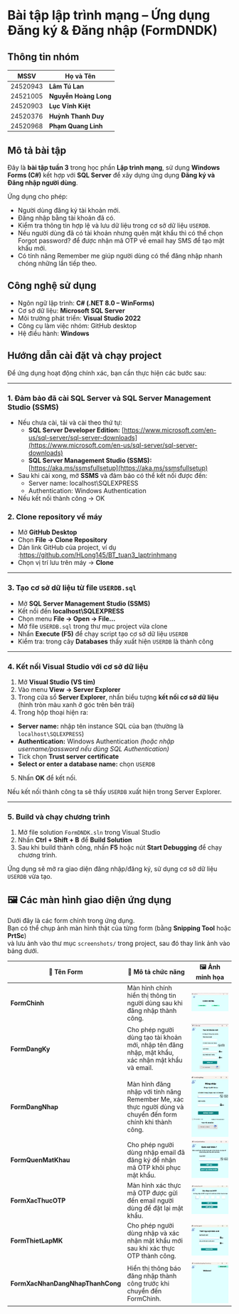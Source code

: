 #  Bài tập lập trình mạng – Ứng dụng Đăng ký & Đăng nhập (FormDNDK)

##  Thông tin nhóm

| MSSV | Họ và Tên |
|------|------------|
| 24520943 | **Lâm Tú Lan** |
| 24521005 | **Nguyễn Hoàng Long** |
| 24520903 | **Lục Vĩnh Kiệt** |
| 24520376 | **Huỳnh Thanh Duy** |
| 24520968 | **Phạm Quang Linh** |

##  Mô tả bài tập

Đây là **bài tập tuần 3** trong học phần **Lập trình mạng**, sử dụng **Windows Forms (C#)** kết hợp với **SQL Server** để xây dựng ứng dụng **Đăng ký và Đăng nhập người dùng**.

Ứng dụng cho phép:
- Người dùng đăng ký tài khoản mới.
- Đăng nhập bằng tài khoản đã có.
- Kiểm tra thông tin hợp lệ và lưu dữ liệu trong cơ sở dữ liệu `USERDB`.
- Nếu người dùng đã có tài khoản nhưng quên mật khẩu thì có thể chọn Forgot password? để được nhận mã OTP về email hay SMS để tạo mật khẩu mới.
- Có tính năng Remember me giúp người dùng có thể đăng nhập nhanh chóng những lần tiếp theo.
##  Công nghệ sử dụng

- Ngôn ngữ lập trình: **C# (.NET 8.0 – WinForms)**
- Cơ sở dữ liệu: **Microsoft SQL Server**
- Môi trường phát triển: **Visual Studio 2022**
- Công cụ làm việc nhóm: GitHub desktop
- Hệ điều hành: **Windows**

## Hướng dẫn cài đặt và chạy project

Để ứng dụng hoạt động chính xác, bạn cần thực hiện các bước sau:

---

### 1. Đảm bảo đã cài **SQL Server** và **SQL Server Management Studio (SSMS)**

- Nếu chưa cài, tải và cài theo thứ tự:
  - **SQL Server Developer Edition:** [https://www.microsoft.com/en-us/sql-server/sql-server-downloads](https://www.microsoft.com/en-us/sql-server/sql-server-downloads)
  - **SQL Server Management Studio (SSMS):** [https://aka.ms/ssmsfullsetup](https://aka.ms/ssmsfullsetup)
- Sau khi cài xong, mở **SSMS** và đảm bảo có thể kết nối được đến:
  - Server name: localhost\SQLEXPRESS
  - Authentication: Windows Authentication
- Nếu kết nối thành công → OK

###  2. Clone repository về máy

- Mở **GitHub Desktop**
- Chọn **File → Clone Repository**
- Dán link GitHub của project, ví dụ :https://github.com/HLong145/BT_tuan3_laptrinhmang
- Chọn vị trí lưu trên máy → **Clone**

---
### 3. Tạo cơ sở dữ liệu từ file `USERDB.sql`

- Mở **SQL Server Management Studio (SSMS)**
- Kết nối đến **localhost\SQLEXPRESS**
- Chọn menu **File → Open → File...**
- Mở file `USERDB.sql` trong thư mục project vừa clone
- Nhấn **Execute (F5)** để chạy script tạo cơ sở dữ liệu `USERDB`
- Kiểm tra: trong cây **Databases** thấy xuất hiện `USERDB` là thành công

---
### 4. Kết nối Visual Studio với cơ sở dữ liệu

1. Mở **Visual Studio (VS tím)**
2. Vào menu **View → Server Explorer**
3. Trong cửa sổ **Server Explorer**, nhấn biểu tượng **kết nối cơ sở dữ liệu** (hình tròn màu xanh ở góc trên bên trái)
4. Trong hộp thoại hiện ra:
 - **Server name:** nhập tên instance SQL của bạn (thường là `localhost\SQLEXPRESS`)
 - **Authentication:** Windows Authentication *(hoặc nhập username/password nếu dùng SQL Authentication)*
 - Tick chọn **Trust server certificate**
 - **Select or enter a database name:** chọn `USERDB`
5. Nhấn **OK** để kết nối.

Nếu kết nối thành công ta sẽ thấy `USERDB` xuất hiện trong Server Explorer.

---

### 5. Build và chạy chương trình

1. Mở file solution `FormDNDK.sln` trong Visual Studio
2. Nhấn **Ctrl + Shift + B** để **Build Solution**
3. Sau khi build thành công, nhấn **F5** hoặc nút **Start Debugging** để chạy chương trình.

Ứng dụng sẽ mở ra giao diện đăng nhập/đăng ký, sử dụng cơ sở dữ liệu `USERDB` vừa tạo.
## 🖼️ Các màn hình giao diện ứng dụng

Dưới đây là các form chính trong ứng dụng.  
Bạn có thể chụp ảnh màn hình thật của từng form (bằng **Snipping Tool** hoặc **PrtSc**)  
và lưu ảnh vào thư mục `screenshots/` trong project, sau đó thay link ảnh vào bảng dưới.

| 🧩 Tên Form | 💬 Mô tả chức năng | 🖼️ Ảnh minh họa |
|--------------|--------------------|------------------|
| **FormChinh** | Màn hình chính hiển thị thông tin người dùng sau khi đăng nhập thành công. | ![FormChinh](screenshots/FormChinh.png) |
| **FormDangKy** | Cho phép người dùng tạo tài khoản mới, nhập tên đăng nhập, mật khẩu, xác nhận mật khẩu và email. | ![FormDangKy](screenshots/FormDangKy.png) |
| **FormDangNhap** | Màn hình đăng nhập với tính năng Remember Me, xác thực người dùng và chuyển đến form chính khi thành công. | ![FormDangNhap](screenshots/FormDangNhap.png) |
| **FormQuenMatKhau** | Cho phép người dùng nhập email đã đăng ký để nhận mã OTP khôi phục mật khẩu. | ![FormQuenMatKhau](screenshots/FormQuenMatKhau.png) |
| **FormXacThucOTP** | Màn hình xác thực mã OTP được gửi đến email người dùng để đặt lại mật khẩu. | ![FormXacThucOTP](screenshots/FormXacThucOTP.png) |
| **FormThietLapMK** | Cho phép người dùng nhập và xác nhận mật khẩu mới sau khi xác thực OTP thành công. | ![FormThietLapMK](screenshots/FormThietLapMK.png) |
| **FormXacNhanDangNhapThanhCong** | Hiển thị thông báo đăng nhập thành công trước khi chuyển đến FormChinh. | ![FormXacNhanDangNhapThanhCong](screenshots/FormXacNhanDangNhapThanhCong.png) |


